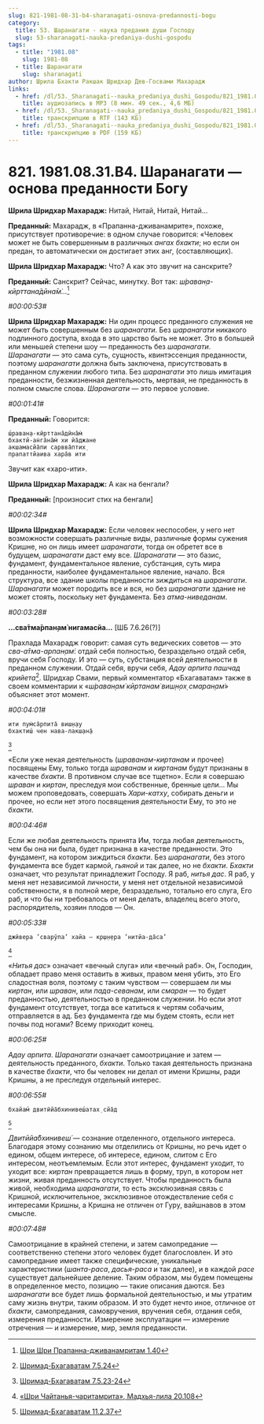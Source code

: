 ```yaml
---
slug: 821-1981-08-31-b4-sharanagati-osnova-predannosti-bogu
category:
  title: 53. Шаранагати - наука предания души Господу
  slug: 53-sharanagati-nauka-predaniya-dushi-gospodu
tags:
  - title: "1981.08"
    slug: 1981-08
  - title: Шаранагати
    slug: sharanagati
author: Шрила Бхакти Ракшак Шридхар Дев-Госвами Махарадж
links:
  - href: /dl/53._Sharanagati--nauka_predaniya_dushi_Gospodu/821_1981.08.31.B4_SridharMj_Sharanagati_osnova_predannosti_Bogu.mp3
    title: аудиозапись в MP3 (8 мин. 49 сек., 4,6 МБ)
  - href: /dl/53._Sharanagati--nauka_predaniya_dushi_Gospodu/821_1981.08.31.B4_SridharMj_Sharanagati_osnova_predannosti_Bogu.rtf
    title: транскрипцию в RTF (143 КБ)
  - href: /dl/53._Sharanagati--nauka_predaniya_dushi_Gospodu/821_1981.08.31.B4_SridharMj_Sharanagati_osnova_predannosti_Bogu.pdf
    title: транскрипцию в PDF (159 КБ)
---
```


# 821. 1981.08.31.B4. Шаранагати — основа преданности Богу

**Шрила Шридхар Махарадж:** Нитай, Нитай, Нитай, Нитай…

**Преданный:** Махарадж, в «Прапанна-дживанамрите», похоже, присутствует противоречие: в одном случае говорится: «Человек может не быть совершенным в различных *ангах бхакти*; но если он предан, то автоматически он достигает этих анг, (составляющих).

**Шрила Шридхар Махарадж:** Что? А как это звучит на санскрите?

**Преданный:** Санскрит? Сейчас, минутку. Вот так: *ш́раван̣а-кӣрттана̄дӣна̄м̇…*[^_ftn1]

*#00:00:53#*

**Шрила Шридхар Махарадж:** Ни один процесс преданного служения не может быть совершенным без *шаранагати*. Без *шаранагати* никакого подлинного доступа, входа в это царство быть не может. Это в большей или меньшей степени шоу — преданность без *шаранагати*. *Шаранагати* — это сама суть, сущность, квинтэссенция преданности, поэтому *шаранагати* должна быть заключена, присутствовать в преданном служении любого типа. Без *шаранагати* это лишь имитация преданности, безжизненная деятельность, мертвая, не преданность в полном смысле слова. *Шаранагати* — это первое условие.

*#00:01:41#*

**Преданный:** Говорится:

    ш́раван̣а-кӣрттана̄дӣна̄м̇
    бхактй-ан̇га̄на̄м̇ хи йа̄джане
    акшамасйа̄пи сарвва̄птих̣
    прапаттйаива хара̄в ити

Звучит как «харо-ити».

**Шрила Шридхар Махарадж:** А как на бенгали?

**Преданный:** [произносит стих на бенгали]

*#00:02:34#*

**Шрила Шридхар Махарадж:** Если человек неспособен, у него нет возможности совершать различные виды, различные формы сужения Кришне, но он лишь имеет *шаранагати*, тогда он обретет все в будущем, *шаранагати* даст ему все. *Шаранагати* — это базис, фундамент, фундаментальное явление, субстанция, суть мира преданности, наиболее фундаментальное явление, начало. Вся структура, все здание школы преданности зиждиться на *шаранагати*. *Шаранагати* может породить все и вся, но без *шаранагати* здание не может стоять, поскольку нет фундамента. Без *атма-ниведанам*.

*#00:03:28#*

**…сва̄тма̄рпан̣ам̇ нигамасйа…** [ШБ 7.6.26(?)]

Прахлада Махарадж говорит: самая суть ведических советов — это *сва-а̄тма-арпан̣ам̇*: отдай себя полностью, безраздельно отдай себя, вручи себя Господу. И это — суть, субстанция всей деятельности в преданном служении. Отдай себя, вручи себя, *Адау арпита пашчад крийета*[^_ftn2]. Шридхар Свами, первый комментатор «Бхагаватам» также в своем комментарии к «*ш́раван̣ам̇ кӣртанам̇ виш̣н̣ох̣ смаран̣ам̇*» объясняет этот момент.

*#00:04:01#*

    ити пум̇са̄рпита̄ виш̣н̣ау
    бхактиш́ чен нава-лакш̣ан̣а̄
[^_ftn3]

«Если уже некая деятельность (*шраванам-киртанам* и прочее) посвящены Ему, только тогда *шраванам* и *киртанам* будут признаны в качестве *бхакти*. В противном случае все тщетно». Если я совершаю *шраван* и *киртан*, преследуя мои собственные, бренные цели… Мы можем проповедовать, совершать *Хари-катху*, собирать деньги и прочее, но если нет этого посвящения деятельности Ему, то это не *бхакти*.

*#00:04:46#*

Если же любая деятельность принята Им, тогда любая деятельность, чем бы она ни была, будет признана в качестве преданности. Это фундамент, на котором зиждиться *бхакти*. Без *шаранагати*, без этого фундамента все будет кармой, *гьяной* и так далее, но не *бхакти*. *Бхакти* означает, что результат принадлежит Господу. Я раб, *нитья дас*. Я раб, у меня нет независимой личности, у меня нет отдельной независимой собственности, я в полной мере, безраздельно, тотально его слуга, Его раб, и что бы ни требовалось от меня делать, владелец всего этого, распорядитель, хозяин плодов — Он.

*#00:05:33#*

    джӣвера ’сварӯпа’ хайа — кр̣ш̣н̣ера ’нитйа-да̄са’
[^_ftn4]

«*Нитья дас*» означает «вечный слуга» или «вечный раб». Он, Господин, обладает право меня оставить в живых, правом меня убить, это Его сладостная воля, поэтому с таким чувством — совершаем ли мы *киртан*, или *шраван*, или *пада-севанам*, или *смаран* — то будет преданностью, деятельностью в преданном служении. Но если этот фундамент отсутствует, тогда все катиться к чертям собачьим, отправляется в ад. Без фундамента где мы будем стоять, если нет почвы под ногами? Всему приходит конец.

*#00:06:25#*

*Адау арпита*. *Шаранагати* означает самоотрицание и затем — деятельность преданного, *бхакти*. Только такая деятельность признана в качестве *бхакти*, что бы человек ни делал от имени Кришны, ради Кришны, а не преследуя отдельный интерес.

*#00:06:55#*

    бхайам́ двитӣйа̄бхинивеш́атах̣ сйа̄д
[^_ftn5]

*Двитӣйа̄бхинивеш́* — сознание отделенного, отдельного интереса. Благодаря этому сознанию мы отделились от Кришны, но речь идет о едином, общем интересе, об интересе, едином, слитом с Его интересом, неотъемлемым. Если этот интерес, фундамент уходит, то уходит все: *киртан* превращается лишь в форму, труп, в котором нет жизни, живая преданность отсутствует. Чтобы преданность была живой, необходима *шаранагати*, то есть эксклюзивная связь с Кришной, исключительное, эксклюзивное отождествление себя с интересами Кришны, а Кришна не отличен от Гуру, вайшнавов в этом смысле.

*#00:07:48#*

Самоотрицание в крайней степени, и затем самопредание — соответственно степени этого человек будет благословлен. И это самопредание имеет также специфические, уникальные характеристики (*шанта-раса*, *дасья-раса* и так далее), и в каждой *расе* существует дальнейшее деление. Таким образом, мы будем помещены в определенное место, позицию — такие описания даются. Без *шаранагати* все будет лишь формальной деятельностью, и мы утратим саму жизнь внутри, таким образом. И это будет нечто иное, отличное от *бхакти*, самопредания, самовручения, вручения себя, отдания себя, измерения преданности. Измерение эксплуатации — измерение отречения — и измерение, мир, земля преданности.



[^_ftn1]: [Шри Шри Прапанна-дживанамритам 1.40](../notes/shri-shri-prapanna-dzhivanamritam/shri-shri-prapanna-dzhivanamritam-1-40.md)

[^_ftn2]: [Шримад-Бхагаватам 7.5.24](../notes/shrimad-bhagavatam/shrimad-bhagavatam-7-5-24.md)

[^_ftn3]: [Шримад-Бхагаватам 7.5.23-24](../notes/shrimad-bhagavatam/shrimad-bhagavatam-7-5-23-24.md)

[^_ftn4]: [«Шри Чайтанья-чаритамрита», Мадхья-лила 20.108](../notes/shri-chajtanya-charitamrita-madhya-lila/shri-chajtanya-charitamrita-madhya-lila-20-108.md)

[^_ftn5]: [Шримад-Бхагаватам 11.2.37](../notes/shrimad-bhagavatam/shrimad-bhagavatam-11-2-37.md)
